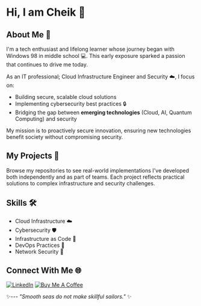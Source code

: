 # Hi, I am Cheik 👋

## About Me 🚀

I'm a tech enthusiast and lifelong learner whose journey began with Windows 98 in middle school 💻. This early exposure sparked a passion that continues to drive me today.

As an IT professional; Cloud Infrastructure Engineer and Security ☁️, I focus on:
- Building secure, scalable cloud solutions
- Implementing cybersecurity best practices 🔒
- Bridging the gap between **emerging technologies** (Cloud, AI, Quantum Computing) and security

My mission is to proactively secure innovation, ensuring new technologies benefit society without compromising security.

## My Projects 📂

Browse my repositories to see real-world implementations I've developed both independently and as part of teams. Each project reflects practical solutions to complex infrastructure and security challenges.

## Skills 🛠️
- Cloud Infrastructure ☁️
- Cybersecurity 🛡️
- Infrastructure as Code 📝
- DevOps Practices 🔄
- Network Security 🔐

## Connect With Me 🌐
[![LinkedIn](https://img.shields.io/badge/LinkedIn-0077B5?style=for-the-badge&logo=linkedin&logoColor=white)](https://www.linkedin.com/in/chei-ben/)
[![Buy Me A Coffee](https://img.shields.io/badge/Buy%20Me%20A%20Coffee-FFDD00?style=for-the-badge&logo=buy-me-a-coffee&logoColor=black)](https://buymeacoffee.com/cheiben)

✨---
*"Smooth seas do not make skillful sailors."* ✨
